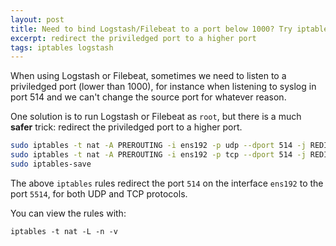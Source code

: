 ```yaml
---
layout: post
title: Need to bind Logstash/Filebeat to a port below 1000? Try iptables REDIRECT.
excerpt: redirect the priviledged port to a higher port
tags: iptables logstash
---
```


When using Logstash or Filebeat, sometimes we need to listen to a priviledged port (lower than 1000), for instance when listening to syslog in port 514 and we can't change the source port for whatever reason.

One solution is to run Logstash or Filebeat as `root`, but there is a much **safer** trick: redirect the priviledged port to a higher port.



```bash
sudo iptables -t nat -A PREROUTING -i ens192 -p udp --dport 514 -j REDIRECT --to-port 5514
sudo iptables -t nat -A PREROUTING -i ens192 -p tcp --dport 514 -j REDIRECT --to-port 5514
sudo iptables-save
```

The above `iptables` rules redirect the port `514` on the interface `ens192` to the port `5514`, for both UDP and TCP protocols. 

You can view the rules with: 

```
iptables -t nat -L -n -v
```